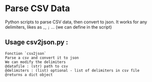 # Parse CSV Data
Python scripts to parse CSV data, then convert to json.
It works for any delimiters, likes as `,`, `;` ... (we can define in the script)

## Usage csv2json.py :
    Fonction `csv2json`
    Parse a csv and convert it to json
    We can modify the delimiters
    @datafile : (str) path to csv 
    @delimiters : (list) optional - list of delimiters in csv file
    @returns a dict object







